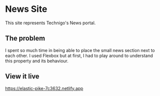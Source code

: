 # News Site

This site represents Technigo's News portal.

## The problem

I spent so much time in being able to place the small news section next to each other. I used Flexbox but at first, I had to play around to understand this property and its behaviour.

## View it live

https://elastic-pike-7c3632.netlify.app
